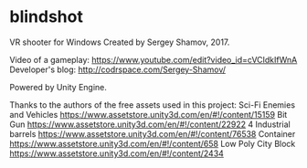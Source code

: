 # blindshot
VR shooter for Windows
Created by Sergey Shamov, 2017.

Video of a gameplay: https://www.youtube.com/edit?video_id=cVCIdkIfWnA
Developer's blog: http://codrspace.com/Sergey-Shamov/

Powered by Unity Engine.

Thanks to the authors of the free assets used in this project:
Sci-Fi Enemies and Vehicles https://www.assetstore.unity3d.com/en/#!/content/15159
Bit Gun                     https://www.assetstore.unity3d.com/en/#!/content/22922
4 Industrial barrels        https://www.assetstore.unity3d.com/en/#!/content/76538
Container                   https://www.assetstore.unity3d.com/en/#!/content/658
Low Poly City Block         https://www.assetstore.unity3d.com/en/#!/content/2434
